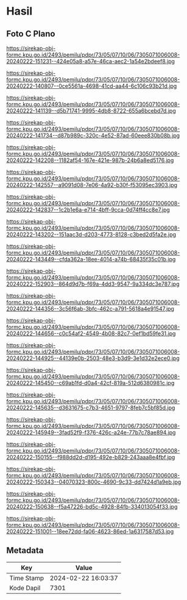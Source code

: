 # Hasil

## Foto C Plano

https://sirekap-obj-formc.kpu.go.id/2493/pemilu/pdpr/73/05/07/10/06/7305071006008-20240222-151231--424e05a8-a57e-46ca-aec2-1a54e2bdeef8.jpg

https://sirekap-obj-formc.kpu.go.id/2493/pemilu/pdpr/73/05/07/10/06/7305071006008-20240222-140807--0ce5561a-4698-41cd-aa44-6c106c93b21d.jpg

https://sirekap-obj-formc.kpu.go.id/2493/pemilu/pdpr/73/05/07/10/06/7305071006008-20240222-141139--d5b71741-9995-4db8-8722-655a6bcebd7d.jpg

https://sirekap-obj-formc.kpu.go.id/2493/pemilu/pdpr/73/05/07/10/06/7305071006008-20240222-141734--d87b989c-320c-4e52-87ad-60eee830b08b.jpg

https://sirekap-obj-formc.kpu.go.id/2493/pemilu/pdpr/73/05/07/10/06/7305071006008-20240222-142208--1182af54-167e-421e-987b-24b6a8ed5176.jpg

https://sirekap-obj-formc.kpu.go.id/2493/pemilu/pdpr/73/05/07/10/06/7305071006008-20240222-142557--a9091d08-7e06-4a92-b30f-f53095ec3903.jpg

https://sirekap-obj-formc.kpu.go.id/2493/pemilu/pdpr/73/05/07/10/06/7305071006008-20240222-142837--1c2b1e6a-e714-4bff-9cca-0d74ff4cc8e7.jpg

https://sirekap-obj-formc.kpu.go.id/2493/pemilu/pdpr/73/05/07/10/06/7305071006008-20240222-143202--151aac3d-d203-4773-8128-c3bed2d5fa2e.jpg

https://sirekap-obj-formc.kpu.go.id/2493/pemilu/pdpr/73/05/07/10/06/7305071006008-20240222-143449--cfda362a-18ee-4014-a74b-68435f35c01b.jpg

https://sirekap-obj-formc.kpu.go.id/2493/pemilu/pdpr/73/05/07/10/06/7305071006008-20240222-152903--864d9d7b-f69a-4dd3-9547-9a334dc3e787.jpg

https://sirekap-obj-formc.kpu.go.id/2493/pemilu/pdpr/73/05/07/10/06/7305071006008-20240222-144356--3c56f6ab-3bfc-462c-a791-5618a4e91547.jpg

https://sirekap-obj-formc.kpu.go.id/2493/pemilu/pdpr/73/05/07/10/06/7305071006008-20240222-144656--c0c54af2-4549-4b08-82c7-0ef1bd59fe31.jpg

https://sirekap-obj-formc.kpu.go.id/2493/pemilu/pdpr/73/05/07/10/06/7305071006008-20240222-144925--44139e0b-2503-48e3-b3d9-3e1d32e2ece0.jpg

https://sirekap-obj-formc.kpu.go.id/2493/pemilu/pdpr/73/05/07/10/06/7305071006008-20240222-145450--c69ab1fd-d0a4-42cf-819a-512d6380981c.jpg

https://sirekap-obj-formc.kpu.go.id/2493/pemilu/pdpr/73/05/07/10/06/7305071006008-20240222-145635--d3631675-c7b3-4651-9797-8feb7c5bf85d.jpg

https://sirekap-obj-formc.kpu.go.id/2493/pemilu/pdpr/73/05/07/10/06/7305071006008-20240222-145949--3fad52f9-f376-426c-a24e-77b7c78ae894.jpg

https://sirekap-obj-formc.kpu.go.id/2493/pemilu/pdpr/73/05/07/10/06/7305071006008-20240222-150155--f988dd2d-d195-492e-b829-243aaa8e4fbf.jpg

https://sirekap-obj-formc.kpu.go.id/2493/pemilu/pdpr/73/05/07/10/06/7305071006008-20240222-150343--04070323-800c-4690-9c33-dd7424d1a9eb.jpg

https://sirekap-obj-formc.kpu.go.id/2493/pemilu/pdpr/73/05/07/10/06/7305071006008-20240222-150638--f5a47226-bd5c-4928-84fb-334013054f33.jpg

https://sirekap-obj-formc.kpu.go.id/2493/pemilu/pdpr/73/05/07/10/06/7305071006008-20240222-151001--18ee72dd-fa06-4623-86ed-1a6317587d53.jpg


## Metadata

| Key        | Value               |
| ---------- | ------------------- |
| Time Stamp | 2024-02-22 16:03:37 |
| Kode Dapil | 7301                |



